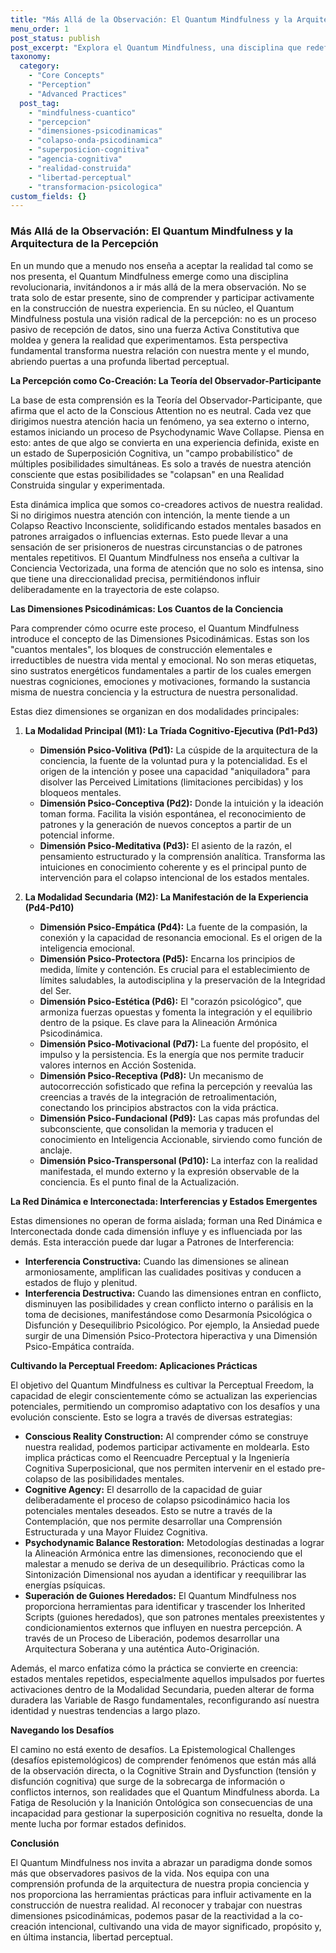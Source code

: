 ```yaml
---
title: "Más Allá de la Observación: El Quantum Mindfulness y la Arquitectura de la Percepción"
menu_order: 1
post_status: publish
post_excerpt: "Explora el Quantum Mindfulness, una disciplina que redefine la percepción de una fuerza pasiva a una activa. Descubre cómo tus dimensiones psicodinámicas construyen tu realidad y aprende a navegar la superposición cognitiva para una vida de mayor libertad y propósito."
taxonomy:
  category:
    - "Core Concepts"
    - "Perception"
    - "Advanced Practices"
  post_tag:
    - "mindfulness-cuantico"
    - "percepcion"
    - "dimensiones-psicodinamicas"
    - "colapso-onda-psicodinamica"
    - "superposicion-cognitiva"
    - "agencia-cognitiva"
    - "realidad-construida"
    - "libertad-perceptual"
    - "transformacion-psicologica"
custom_fields: {}
---
```


### Más Allá de la Observación: El Quantum Mindfulness y la Arquitectura de la Percepción

En un mundo que a menudo nos enseña a aceptar la realidad tal como se nos presenta, el Quantum Mindfulness emerge como una disciplina revolucionaria, invitándonos a ir más allá de la mera observación. No se trata solo de estar presente, sino de comprender y participar activamente en la construcción de nuestra experiencia. En su núcleo, el Quantum Mindfulness postula una visión radical de la percepción: no es un proceso pasivo de recepción de datos, sino una fuerza Activa Constitutiva que moldea y genera la realidad que experimentamos. Esta perspectiva fundamental transforma nuestra relación con nuestra mente y el mundo, abriendo puertas a una profunda libertad perceptual.

**La Percepción como Co-Creación: La Teoría del Observador-Participante**

La base de esta comprensión es la Teoría del Observador-Participante, que afirma que el acto de la Conscious Attention no es neutral. Cada vez que dirigimos nuestra atención hacia un fenómeno, ya sea externo o interno, estamos iniciando un proceso de Psychodynamic Wave Collapse. Piensa en esto: antes de que algo se convierta en una experiencia definida, existe en un estado de Superposición Cognitiva, un "campo probabilístico" de múltiples posibilidades simultáneas. Es solo a través de nuestra atención consciente que estas posibilidades se "colapsan" en una Realidad Construida singular y experimentada.

Esta dinámica implica que somos co-creadores activos de nuestra realidad. Si no dirigimos nuestra atención con intención, la mente tiende a un Colapso Reactivo Inconsciente, solidificando estados mentales basados en patrones arraigados o influencias externas. Esto puede llevar a una sensación de ser prisioneros de nuestras circunstancias o de patrones mentales repetitivos. El Quantum Mindfulness nos enseña a cultivar la Conciencia Vectorizada, una forma de atención que no solo es intensa, sino que tiene una direccionalidad precisa, permitiéndonos influir deliberadamente en la trayectoria de este colapso.

**Las Dimensiones Psicodinámicas: Los Cuantos de la Conciencia**

Para comprender cómo ocurre este proceso, el Quantum Mindfulness introduce el concepto de las Dimensiones Psicodinámicas. Estas son los "cuantos mentales", los bloques de construcción elementales e irreductibles de nuestra vida mental y emocional. No son meras etiquetas, sino sustratos energéticos fundamentales a partir de los cuales emergen nuestras cogniciones, emociones y motivaciones, formando la sustancia misma de nuestra conciencia y la estructura de nuestra personalidad.

Estas diez dimensiones se organizan en dos modalidades principales:

1.  **La Modalidad Principal (M1): La Tríada Cognitivo-Ejecutiva (Pd1-Pd3)**
    *   **Dimensión Psico-Volitiva (Pd1):** La cúspide de la arquitectura de la conciencia, la fuente de la voluntad pura y la potencialidad. Es el origen de la intención y posee una capacidad "aniquiladora" para disolver las Perceived Limitations (limitaciones percibidas) y los bloqueos mentales.
    *   **Dimensión Psico-Conceptiva (Pd2):** Donde la intuición y la ideación toman forma. Facilita la visión espontánea, el reconocimiento de patrones y la generación de nuevos conceptos a partir de un potencial informe.
    *   **Dimensión Psico-Meditativa (Pd3):** El asiento de la razón, el pensamiento estructurado y la comprensión analítica. Transforma las intuiciones en conocimiento coherente y es el principal punto de intervención para el colapso intencional de los estados mentales.

2.  **La Modalidad Secundaria (M2): La Manifestación de la Experiencia (Pd4-Pd10)**
    *   **Dimensión Psico-Empática (Pd4):** La fuente de la compasión, la conexión y la capacidad de resonancia emocional. Es el origen de la inteligencia emocional.
    *   **Dimensión Psico-Protectora (Pd5):** Encarna los principios de medida, límite y contención. Es crucial para el establecimiento de límites saludables, la autodisciplina y la preservación de la Integridad del Ser.
    *   **Dimensión Psico-Estética (Pd6):** El "corazón psicológico", que armoniza fuerzas opuestas y fomenta la integración y el equilibrio dentro de la psique. Es clave para la Alineación Armónica Psicodinámica.
    *   **Dimensión Psico-Motivacional (Pd7):** La fuente del propósito, el impulso y la persistencia. Es la energía que nos permite traducir valores internos en Acción Sostenida.
    *   **Dimensión Psico-Receptiva (Pd8):** Un mecanismo de autocorrección sofisticado que refina la percepción y reevalúa las creencias a través de la integración de retroalimentación, conectando los principios abstractos con la vida práctica.
    *   **Dimensión Psico-Fundacional (Pd9):** Las capas más profundas del subconsciente, que consolidan la memoria y traducen el conocimiento en Inteligencia Accionable, sirviendo como función de anclaje.
    *   **Dimensión Psico-Transpersonal (Pd10):** La interfaz con la realidad manifestada, el mundo externo y la expresión observable de la conciencia. Es el punto final de la Actualización.

**La Red Dinámica e Interconectada: Interferencias y Estados Emergentes**

Estas dimensiones no operan de forma aislada; forman una Red Dinámica e Interconectada donde cada dimensión influye y es influenciada por las demás. Esta interacción puede dar lugar a Patrones de Interferencia:

*   **Interferencia Constructiva:** Cuando las dimensiones se alinean armoniosamente, amplifican las cualidades positivas y conducen a estados de flujo y plenitud.
*   **Interferencia Destructiva:** Cuando las dimensiones entran en conflicto, disminuyen las posibilidades y crean conflicto interno o parálisis en la toma de decisiones, manifestándose como Desarmonía Psicológica o Disfunción y Desequilibrio Psicológico. Por ejemplo, la Ansiedad puede surgir de una Dimensión Psico-Protectora hiperactiva y una Dimensión Psico-Empática contraída.

**Cultivando la Perceptual Freedom: Aplicaciones Prácticas**

El objetivo del Quantum Mindfulness es cultivar la Perceptual Freedom, la capacidad de elegir conscientemente cómo se actualizan las experiencias potenciales, permitiendo un compromiso adaptativo con los desafíos y una evolución consciente. Esto se logra a través de diversas estrategias:

*   **Conscious Reality Construction:** Al comprender cómo se construye nuestra realidad, podemos participar activamente en moldearla. Esto implica prácticas como el Reencuadre Perceptual y la Ingeniería Cognitiva Superposicional, que nos permiten intervenir en el estado pre-colapso de las posibilidades mentales.
*   **Cognitive Agency:** El desarrollo de la capacidad de guiar deliberadamente el proceso de colapso psicodinámico hacia los potenciales mentales deseados. Esto se nutre a través de la Contemplación, que nos permite desarrollar una Comprensión Estructurada y una Mayor Fluidez Cognitiva.
*   **Psychodynamic Balance Restoration:** Metodologías destinadas a lograr la Alineación Armónica entre las dimensiones, reconociendo que el malestar a menudo se deriva de un desequilibrio. Prácticas como la Sintonización Dimensional nos ayudan a identificar y reequilibrar las energías psíquicas.
*   **Superación de Guiones Heredados:** El Quantum Mindfulness nos proporciona herramientas para identificar y trascender los Inherited Scripts (guiones heredados), que son patrones mentales preexistentes y condicionamientos externos que influyen en nuestra percepción. A través de un Proceso de Liberación, podemos desarrollar una Arquitectura Soberana y una auténtica Auto-Originación.

Además, el marco enfatiza cómo la práctica se convierte en creencia: estados mentales repetidos, especialmente aquellos impulsados por fuertes activaciones dentro de la Modalidad Secundaria, pueden alterar de forma duradera las Variable de Rasgo fundamentales, reconfigurando así nuestra identidad y nuestras tendencias a largo plazo.

**Navegando los Desafíos**

El camino no está exento de desafíos. La Epistemological Challenges (desafíos epistemológicos) de comprender fenómenos que están más allá de la observación directa, o la Cognitive Strain and Dysfunction (tensión y disfunción cognitiva) que surge de la sobrecarga de información o conflictos internos, son realidades que el Quantum Mindfulness aborda. La Fatiga de Resolución y la Inanición Ontológica son consecuencias de una incapacidad para gestionar la superposición cognitiva no resuelta, donde la mente lucha por formar estados definidos.

**Conclusión**

El Quantum Mindfulness nos invita a abrazar un paradigma donde somos más que observadores pasivos de la vida. Nos equipa con una comprensión profunda de la arquitectura de nuestra propia conciencia y nos proporciona las herramientas prácticas para influir activamente en la construcción de nuestra realidad. Al reconocer y trabajar con nuestras dimensiones psicodinámicas, podemos pasar de la reactividad a la co-creación intencional, cultivando una vida de mayor significado, propósito y, en última instancia, libertad perceptual.